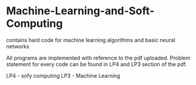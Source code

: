 # Machine-Learning-and-Soft-Computing
contains hard code for machine learning algorithms and basic neural networks

All programs are implemented with reference to the pdf uploaded. Problem statement for every code can be found in LP4 and LP3 section of the pdf.


LP4 - sofy computing
LP3 - Machine Learning
